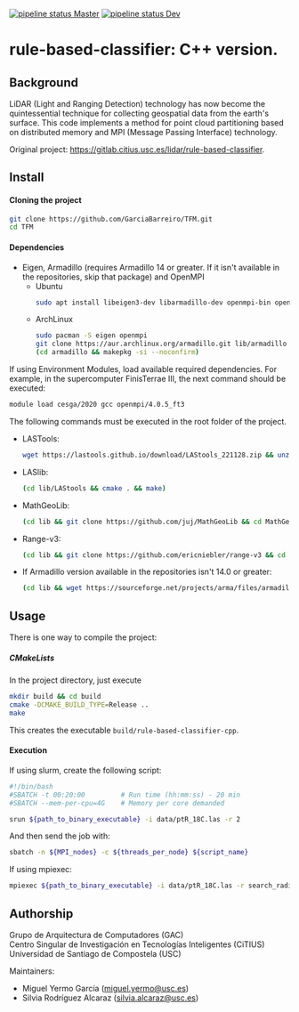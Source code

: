 
[![pipeline status Master](https://gitlab.citius.usc.es/lidar/rule-based-classifier-cpp/badges/master/pipeline.svg)](https://gitlab.citius.usc.es/lidar/rule-based-classifier-cpp/commits/master)
[![pipeline status Dev](https://gitlab.citius.usc.es/lidar/rule-based-classifier-cpp/badges/dev/pipeline.svg)](https://gitlab.citius.usc.es/lidar/rule-based-classifier-cpp/commits/dev)

# rule-based-classifier: C++ version.

## Background

LiDAR (Light and Ranging Detection) technology has now become the quintessential technique for collecting geospatial 
data from the earth's surface. This code implements a method for point cloud partitioning based on distributed memory
and MPI (Message Passing Interface) technology.

Original project: https://gitlab.citius.usc.es/lidar/rule-based-classifier.
		
## Install

#### Cloning the project
```bash
git clone https://github.com/GarciaBarreiro/TFM.git
cd TFM
```

#### Dependencies
- Eigen, Armadillo (requires Armadillo 14 or greater. If it isn't available in the repositories, skip that package) and OpenMPI
  - Ubuntu
      ```bash
      sudo apt install libeigen3-dev libarmadillo-dev openmpi-bin openmpi-common openssh-client openssh-server libopenmpi1.3 libopenmpi-dbg libopenmpi-dev
      ```
  - ArchLinux
      ```bash
      sudo pacman -S eigen openmpi
      git clone https://aur.archlinux.org/armadillo.git lib/armadillo
      (cd armadillo && makepkg -si --noconfirm)
      ```

If using Environment Modules, load available required dependencies. For example, in the supercomputer FinisTerrae III, the next command should be executed:
```bash
module load cesga/2020 gcc openmpi/4.0.5_ft3
```
 
The following commands must be executed in the root folder of the project.

- LASTools:
    ```bash
    wget https://lastools.github.io/download/LAStools_221128.zip && unzip LAStools_221128.zip -d ./lib && rm LAStools_221128.zip
    ```
- LASlib:
    ```bash
    (cd lib/LAStools && cmake . && make)
    ```
- MathGeoLib:
    ```bash
    (cd lib && git clone https://github.com/juj/MathGeoLib && cd MathGeoLib && cmake -DCMAKE_BUILD_TYPE=Release . && make)
    ```
- Range-v3:
    ```bash
    (cd lib && git clone https://github.com/ericniebler/range-v3 && cd range-v3 && cmake -DCMAKE_BUILD_TYPE=Release . && make)
    ```
- If Armadillo version available in the repositories isn't 14.0 or greater:
    ```bash
    (cd lib && wget https://sourceforge.net/projects/arma/files/armadillo-14.4.2.tar.xz && tar -xJf armadillo-14.4.2.tar.xz && rm -r armadillo-14.4.2.tar.xz && mv armadillo-14.4.2/ armadillo/ && cd armadillo/ && cmake . && make)
    ```

## Usage

There is one way to compile the project:

##### CMakeLists

In the project directory, just execute
  ```bash
  mkdir build && cd build
  cmake -DCMAKE_BUILD_TYPE=Release ..
  make
  ```

This creates the executable `build/rule-based-classifier-cpp`.

#### Execution

If using slurm, create the following script:
```bash
#!/bin/bash
#SBATCH -t 00:20:00         # Run time (hh:mm:ss) - 20 min
#SBATCH --mem-per-cpu=4G    # Memory per core demanded

srun ${path_to_binary_executable} -i data/ptR_18C.las -r 2
```

And then send the job with:
```bash
sbatch -n ${MPI_nodes} -c ${threads_per_node} ${script_name}
```

If using mpiexec:
```bash
mpiexec ${path_to_binary_executable} -i data/ptR_18C.las -r search_radius [-o output_dir]
```

## Authorship
Grupo de Arquitectura de Computadores (GAC)  
Centro Singular de Investigación en Tecnologías Inteligentes (CiTIUS)  
Universidad de Santiago de Compostela (USC)  

Maintainers: 
- Miguel Yermo García ([miguel.yermo@usc.es](mailto:miguel.yermo@usc.es))
- Silvia Rodríguez Alcaraz ([silvia.alcaraz@usc.es](mailto:silvia.alcaraz@usc.es))
